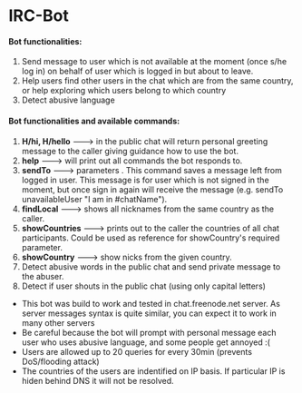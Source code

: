 # IRC-Bot

#### Bot functionalities:
1. Send message to user which is
not available at the moment (once s/he log in) on behalf of user which is
logged in but about to leave.
2. Help users find other users in the chat which are from the same country,
or help exploring which users belong to which country
3. Detect abusive language

#### Bot functionalities and available commands:

1. **H/hi, H/hello** ---> in the public chat will return personal greeting message to the caller
giving guidance how to use the bot.
2. **help** ---> will print out all commands the bot responds to.
3. **sendTo** ---> parameters <nick> <message> . This command saves a message
left from logged in user. This message is for user which is not signed in
the moment, but once sign in again will receive the message
(e.g. sendTo unavailableUser "I am in #chatName").
4. **findLocal** ---> shows all nicknames from the same country as the caller.
5. **showCountries** ---> prints out to the caller the countries of
all chat participants.
Could be used as reference for showCountry's required parameter.
6. **showCountry** ---> show nicks from the given country.
7. Detect abusive words in the public chat and send private message
to the abuser.
8. Detect if user shouts in the public chat (using only capital letters)


*  This bot was build to work and tested in chat.freenode.net server. As server
messages syntax is quite similar, you can expect it to work in many other servers
*  Be careful because the bot will prompt with personal message each user who uses
abusive language, and some people get annoyed :(
*  Users are allowed up to 20 queries for every 30min (prevents DoS/flooding attack)
*  The countries of the users are indentified on IP basis. If particular IP is hiden
behind DNS it will not be resolved.
